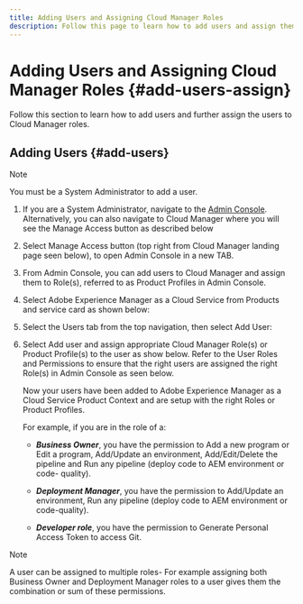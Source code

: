 ```yaml
---
title: Adding Users and Assigning Cloud Manager Roles 
description: Follow this page to learn how to add users and assign them to Cloud Manager roles
---
```


# Adding Users and Assigning Cloud Manager Roles {#add-users-assign}

Follow this section to learn how to add users and further assign the users to Cloud Manager roles.

## Adding Users {#add-users}

>[!NOTE]
>You must be a System Administrator to add a user. 

1. If you are a System Administrator, navigate to the [Admin Console](https://adminconsole.adobe.com). Alternatively, you can also  navigate to Cloud Manager where you will see the Manage Access button as described below 

1. Select Manage Access button (top right from Cloud Manager landing page seen below), to open Admin Console in a new TAB.

1. From Admin Console, you can add users to Cloud Manager and assign them to Role(s), referred to as Product Profiles in Admin Console.

1. Select Adobe Experience Manager as a Cloud Service from Products and service card as shown below:

1. Select the Users tab from the top navigation, then select Add User:

1. Select Add user and assign appropriate Cloud Manager Role(s) or Product Profile(s) to the user as show below. Refer to the User Roles and Permissions to ensure that the right users are assigned the right Role(s) in Admin Console as seen below.

   Now your users have been added to Adobe Experience Manager as a Cloud Service Product Context and are setup with the right Roles or Product Profiles.

   For example, if you are in the role of a:

   * ***Business Owner***, you have the permission to Add a new program or Edit a program, Add/Update an environment, Add/Edit/Delete the pipeline and Run any pipeline (deploy code to AEM environment or code-  quality).

   * ***Deployment Manager***, you have the permission to Add/Update an environment, Run any pipeline (deploy code to AEM environment or code-quality). 

   * ***Developer role***, you have the permission to Generate Personal Access Token to access Git.

>[!NOTE]
> A user can be assigned to multiple roles- For example assigning both Business Owner and Deployment Manager roles to a user gives them the combination or sum of these permissions.
